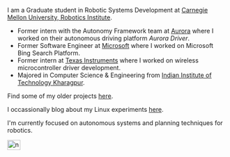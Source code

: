 I am a Graduate student in Robotic Systems Development at [Carnegie Mellon University, Robotics Institute](https://mrsd.ri.cmu.edu/). 

- Former intern with the Autonomy Framework team at [Aurora](https://aurora.tech/) where I worked on their autonomous driving platform _Aurora Driver_.
- Former Software Engineer at [Microsoft](https://www.microsoft.com/) where I worked on Microsoft Bing Search Platform.
- Former intern at [Texas Instruments](https://ti.com/) where I worked on wireless microcontroller driver development.
- Majored in Computer Science & Engineering from [Indian Institute of Technology Kharagpur](http://iitkgp.ac.in/).

Find some of my older projects [here](https://nevalsar.github.io/#/projects).

I occassionally blog about my Linux experiments [here](https://nevalsar.hashnode.dev).

I'm currently focused on autonomous systems and planning techniques for robotics.

<a href="https://linkedin.com/in/nevinvalsaraj" target="blank"><img align="center" src="https://raw.githubusercontent.com/rahuldkjain/github-profile-readme-generator/master/src/images/icons/Social/linked-in-alt.svg" alt="nevinvalsaraj" height="22.5" width="30" /></a>
